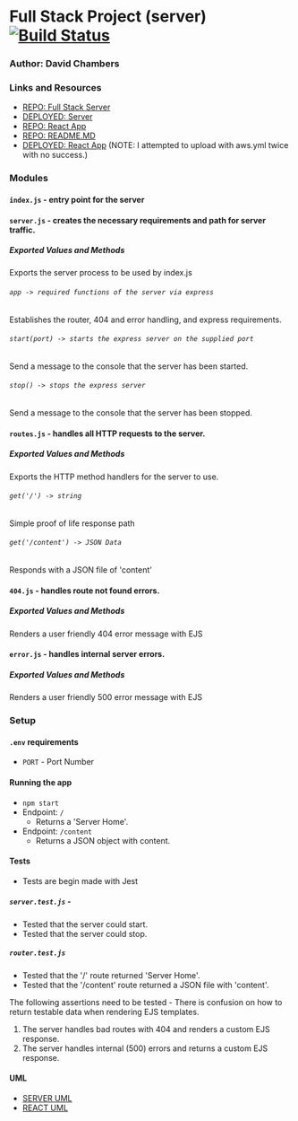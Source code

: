 
# Full Stack Project (server) [![Build Status](https://travis-ci.org/dlchambersjr/full-stack-project.svg?branch=master)](https://travis-ci.org/dlchambersjr/full-stack-project)

### Author: David Chambers

### Links and Resources
* [REPO: Full Stack Server](https://github.com/dlchambersjr/full-stack-project)
* [DEPLOYED: Server](https://full-stack-back-end.herokuapp.com/)
* [REPO: React App](https://github.com/dlchambersjr/full-stack-project-react)
* [REPO: README.MD](https://github.com/dlchambersjr/full-stack-project-react/blob/master/README.md)
* [DEPLOYED: React App](http://dc-week7-fullstack-project.s3-website-us-west-2.amazonaws.com/)
(NOTE:  I attempted to upload with aws.yml twice with no success.)  

### Modules
#### `index.js` - entry point for the server

#### `server.js` - creates the necessary requirements and path for server traffic.
##### Exported Values and Methods
Exports the server process to be used by index.js

###### `app -> required functions of the server via express`
Establishes the router, 404 and error handling, and express requirements.

###### `start(port) -> starts the express server on the supplied port`
Send a message to the console that the server has been started.

###### `stop() -> stops the express server`
Send a message to the console that the server has been stopped.

#### `routes.js` - handles all HTTP requests to the server.
##### Exported Values and Methods
Exports the HTTP method handlers for the server to use.

###### `get('/') -> string`
Simple proof of life response path

###### `get('/content') -> JSON Data`
Responds with a JSON file of 'content'

#### `404.js` - handles route not found errors.
##### Exported Values and Methods
Renders a user friendly 404 error message with EJS

#### `error.js` - handles internal server errors.
##### Exported Values and Methods
Renders a user friendly 500 error message with EJS

### Setup
#### `.env` requirements
* `PORT` - Port Number

#### Running the app
* `npm start`
* Endpoint: `/`
  * Returns a 'Server Home'.
* Endpoint: `/content`
  * Returns a JSON object with content.

#### Tests
* Tests are begin made with Jest

##### `server.test.js` - 
* Tested that the server could start.
* Tested that the server could stop.

##### `router.test.js`
* Tested that the '/' route returned 'Server Home'.
* Tested that the '/content' route returned a JSON file with 'content'.

The following assertions need to be tested - There is confusion on how to return testable data when rendering EJS templates.
1. The server handles bad routes with 404 and renders a custom EJS response.
2. The server handles internal (500) errors and returns a custom EJS response.

#### UML
* [SERVER UML](https://raw.githubusercontent.com/dlchambersjr/full-stack-project-server/master/uml-server.jpg)
* [REACT UML](https://raw.githubusercontent.com/dlchambersjr/full-stack-project-server/master/uml-react.jpg)
